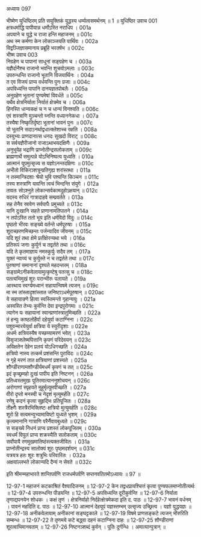 अध्यायः 097

भीष्मेण युधिष्ठिरम् प्रति सयुक्तिकं युद्धस्य धर्म्यत्वसमर्थनम् ॥ 1 ॥
युधिष्ठिर उवाच 	001  
क्षत्रधर्माद्धि पापीयान्न धर्मोऽस्ति नराधिप ।	001a  
अपयाने च युद्धे च राजा हन्ति महाजनम् ॥	001c  
अथ स्म कर्मणा केन लोकाञ्जयति पार्थिवः ।	002a  
विद्वञ्जिज्ञासमानाय प्रब्रूहि भरतर्षभ ॥	002c  
भीष्म उवाच 	003  
निग्रहेण च पापानां साधूनां सङ्ग्रहेण च ।	003a  
यज्ञैर्दानैश्च राजानो भवन्ति शुचयोऽमलाः ॥	003c  
उपरुन्धन्ति राजानो भूतानि विजयार्थिनः ।	004a  
त एव विजयं प्राप्य वर्धयन्ति पुनः प्रजाः ॥	004c  
अपविध्यन्ति पापानि दानयज्ञतपोबलैः ।	005a  
अनुग्रहेण भूतानां पुण्यमेषां विवर्धते ॥	005c  
यथैव क्षेत्रनिर्याता निर्यातं क्षेत्रमेव च ।	006a  
हिनस्ति धान्यकक्षं च न च धान्यं विनश्यति ॥	006c  
एवं शस्त्राणि मुञ्चन्तो घ्नन्ति वध्याननेकधा ।	007a  
तस्यैषा निष्कृतिर्दृष्टा भूतानां भावनं पुनः ॥	007c  
यो भूतानि सदाऽनर्थाद्वधात्क्लेशाच्च रक्षति ।	008a  
दस्युभ्यः प्राणदानात्स धनदः सुखदो विराट् ॥	008c  
स सर्वयज्ञैरीजानो राजाऽथाभयदक्षिणैः ।	009a  
अनुभूयेह भद्राणि प्राप्नोतीन्द्रसलोकताम् ॥	009c  
ब्राह्मणार्थे समुत्पन्ने योऽभिनिष्पत्य युध्यति ।	010a  
आत्मानं यूपमुत्सृज्य स यज्ञोऽनन्तदक्षिणः ॥	010c  
अभीतो विकिरञ्शत्रून्प्रतिगृह्य शरांस्तथा ।	011a  
न तस्मान्त्रिदशाः श्रेयो भुवि पश्यन्ति किञ्चन ॥	011c  
तस्य शस्त्राणि यावन्ति त्वचं भिन्दन्ति संयुगे ।	012a  
तावतः सोऽश्नुते लोकान्सर्वकामदुहोऽक्षयान् ॥	012c  
यदस्य रुधिरं गात्रादाहवे सम्प्रवर्तते ।	013a  
सह तेनैव स्रावेण सर्वपापैः प्रमुच्यते ॥	013c  
यानि दुःखानि सहते प्राणानामतिपातने ।	014a  
न तपोऽस्ति ततो भूय इति धर्मविदो विदुः ॥	014c  
पृष्ठतो भीरवः सङ्ख्ये वर्तन्ते धर्मपूरुषाः ।	015a  
शूराच्छरणमिच्छन्तः पर्जन्यादिव जीवनम् ॥	015c  
यदि शूरं तथा क्षेमे प्रतीक्षेरन्यथा भये ।	016a  
प्रतिरूपं जनाः कुर्युर्न च तद्वर्तते तथा ॥	016c  
यदि ते कृतमाज्ञाय नमस्कुर्युः सदैव तम् ।	017a  
युक्तं न्याय्यं च कुर्युस्ते न च तद्वर्तते तथा ॥	017c  
पुरुषाणां समानानां दृश्यते महदन्तरम् ।	018a  
सङ्ग्रामेऽनीकवेलायामुत्कृष्टेषु पतत्सु च ॥	018c  
पतत्यभिमुखं शूरः परान्भीरुः पलायते ।	019a  
आस्थाय स्वर्ग्यमध्वानं सहायान्विषमे त्यजन् ॥	019c  
मा स्म तांस्तादृशांस्तात जनिष्टाऽधर्मपूरुषान् ॥	020ac  
ये सहायान्रणे हित्वा स्वस्तिमन्तो गृहान्ययुः ।	021a  
अस्वस्ति तेभ्यः कुर्वन्ति देवा इन्द्रपुरोगमाः ॥	021c  
त्यागेन यः सहायानां स्वान्प्राणांस्त्रातुमिच्छति ।	022a  
तं हन्युः काष्ठलोहैर्वा दहेयुर्वा कटाग्निना ।	022c  
पशुवन्मारयेयुर्वा क्षत्रिया ये स्युरीदृशाः ॥	022e  
अधर्मः क्षत्रियस्यैष यच्छय्यामरणं भवेत् ।	023a  
विसृजञ्श्लेष्मपित्तानि कृपणं परिदेवयन् ॥	023c  
अविक्षतेन देहेन प्रलयं योऽधिगच्छति ।	024a  
क्षत्रियो नास्य तत्कर्म प्रशंसन्ति पुराविदः ॥	024c  
न गृहे मरणं तात क्षत्रियाणां प्रशस्यते ।	025a  
शौण्डीराणामशौण्डीर्यमधर्मं कृपणं च तत् ॥	025c  
इदं कृच्छ्रमहो दुःखं पापीय इति निष्टनन् ।	026a  
प्रतिध्वस्तमुखः पूतिरमात्याननुशोचयन् ॥	026c  
अरोगाणां स्पृहयते मुहुर्मृत्युमपीच्छति ।	027a  
वीरो दृप्तो मनस्वी च नेदृशं मृत्युमर्हति ॥	027c  
रणेषु कदनं कृत्वा सुहृद्भिः प्रतिपूजितः ।	028a  
तीक्ष्णैः शस्त्रैरभिक्लिष्टः क्षत्रियो मुत्युमर्हति ॥	028c  
शूरो हि सत्वमन्युभ्यामाविष्टो युध्यते भृशम् ।	029a  
कृत्यमानानि गात्राणि परैर्नैवावबुध्यते ॥	029c  
स सङ्ख्ये निधनं प्राप्य प्रशस्तं लोकपूजितम् ।	030a  
स्वधर्मं विपुलं प्राप्य शक्रस्यैति सलोकताम् ॥	030c  
सर्वोपायै रणमुखमातिष्ठंस्त्यक्तजीवितः ।	031a  
प्राप्नोतीन्द्रस्य सालोक्यं शूरः पृष्ठमदर्शयन् ॥	031c  
यत्रयत्र हतः शूरः शत्रुभिः परिवारितः ।	032a  
अक्षयांल्लभते लोकान्यदि दैन्यं न सेवते ॥ 	032c  

इति श्रीमन्महाभारते शान्तिपर्वणि राजधर्मपर्वणि सप्तनवतितमोऽध्यायः ॥ 97 ॥

12-97-1 महाजनं कटकाश्रितं वैश्यादिजनम् ॥ 12-97-2 केन तद्वधप्रायश्चित्तं कृत्वा पुण्यफलमाप्नोतीत्यर्थः ॥ 12-97-4 उपरुन्धन्ति पीडयन्ति ॥ 12-97-5 अपविध्यन्ति दूरीकुर्वन्ति ॥ 12-97-6 निर्याता तृणाद्यपनयेन शोधकः । कक्षं तृणं । क्षेत्रनिर्वाहो निर्दहेत्क्षेत्रमेकदा इति द. पाठः ॥ 12-97-7 भावनं वर्धनम् । पावनं महदिति द. पाठः ॥ 12-97-10 आत्मानं देहयूपं यज्ञस्तम्भम् उत्सृज्य उच्छ्रित्य । यज्ञो युद्धयज्ञः ॥ 12-97-18 अनीकवेलायाम् अनीकानां सङ्घट्टकाले ॥ 12-97-19 विषमे प्राणसङ्कटे त्यजन् भीरुरिति सम्बन्धः ॥ 12-97-22 ते तृणमये कटे बद्ध्वा दहनं कटाग्निना दाहः ॥ 12-97-25 शौण्डीराणां शूरत्वाभिमानवताम् ॥ 12-97-26 निष्टनञ्शब्दं कुर्वन् । पूतिः दुर्गन्धिः । अमात्यान्पुत्रान् ॥
